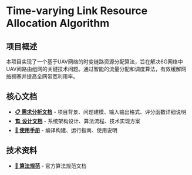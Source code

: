 # Time-varying Link Resource Allocation Algorithm

## 项目概述

本项目实现了一个基于UAV网络的时变链路资源分配算法，旨在解决6G网络中UAV间路由组网的关键技术问题。通过智能的流量分配和调度算法，有效缓解网络拥塞并提高全网带宽利用率。

## 核心文档
- **[📋 需求分析文档](./Docs/DocRequirement.md)** - 项目背景、问题建模、输入输出格式、评分函数详细说明
- **[🏗️ 设计文档](./Docs/DocDesign.md)** - 系统架构设计、算法流程、技术实现方案
- **[📖 使用手册](./Docs/DocManual.md)** - 编译构建、运行指南、使用说明

## 技术资料
- **[📄 算法规范](./Docs/Datacom%20-%20Time-varying%20link%20resource%20allocation%20algorithm.pdf)** - 官方算法规范文档
